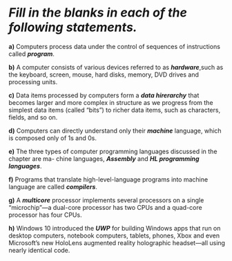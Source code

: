 # *Fill in the blanks in each of the following statements.*

**a)** Computers process data under the control of sequences of instructions called ***program***.

**b)** A computer consists of various devices referred to as ***hardware***,such as the keyboard, screen, mouse, hard disks, memory, DVD drives and processing units.

**c)** Data items processed by computers form a ***data hirerarchy*** that becomes larger and more complex in structure as we progress from the simplest data items (called “bits”) to richer data items, such as characters, fields, and so on.

**d)** Computers can directly understand only their ***machine*** language, which is composed only of 1s and 0s.

**e)** The three types of computer programming languages discussed in the chapter are ma-
chine languages, ***Assembly***  and ***HL programming languages***. 

**f)** Programs that translate high-level-language programs into machine language are called ***compilers***.

**g)** A ***multicore*** processor  implements  several  processors  on  a  single  “microchip”—a
dual-core processor has two CPUs and a quad-core processor has four CPUs.

**h)** Windows 10 introduced the ***UWP*** for building Windows apps that run on desktop computers, notebook computers, tablets, phones, Xbox and even Microsoft’s new HoloLens augmented reality holographic headset—all using nearly identical code.